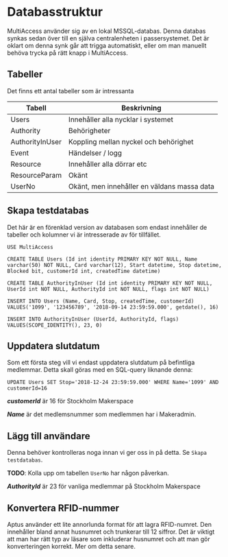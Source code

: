 Databasstruktur
===============
MultiAccess använder sig av en lokal MSSQL-databas. Denna databas synkas sedan över till en själva centralenheten i passersystemet. Det är oklart om denna synk går att trigga automatiskt, eller om man manuellt behöva trycka på rätt knapp i MultiAccess.


Tabeller
--------
Det finns ett antal tabeller som är intressanta

| Tabell             | Beskrivning                                 |
|--------------------|---------------------------------------------|
| Users              | Innehåller alla nycklar i systemet          |
| Authority          | Behörigheter                                |
| AuthorityInUser    | Koppling mellan nyckel och behörighet       |
| Event              | Händelser / logg                            |
| Resource           | Innehåller alla dörrar etc                  |
| ResourceParam      | Okänt                                       |
| UserNo             | Okänt, men innehåller en väldans massa data |


Skapa testdatabas
-----------------
Det här är en förenklad version av databasen som endast innehåller de tabeller och kolumner vi är intresserade av för tillfället.

```
USE MultiAccess

CREATE TABLE Users (Id int identity PRIMARY KEY NOT NULL, Name varchar(50) NOT NULL, Card varchar(12), Start datetime, Stop datetime, Blocked bit, customerId int, createdTime datetime)

CREATE TABLE AuthorityInUser (Id int identity PRIMARY KEY NOT NULL, UserId int NOT NULL, AuthorityId int NOT NULL, flags int NOT NULL)

INSERT INTO Users (Name, Card, Stop, createdTime, customerId) VALUES('1099', '123456789', '2018-09-14 23:59:59.000', getdate(), 16)

INSERT INTO AuthorityInUser (UserId, AuthorityId, flags) VALUES(SCOPE_IDENTITY(), 23, 0)
```


Uppdatera slutdatum
-------------------
Som ett första steg vill vi endast uppdatera slutdatum på befintliga medlemmar. Detta skall göras med en SQL-query liknande denna:

`UPDATE Users SET Stop='2018-12-24 23:59:59.000' WHERE Name='1099' AND customerId=16`

***customerId*** är 16 för Stockholm Makerspace

***Name*** är det medlemsnummer som medlemmen har i Makeradmin.


Lägg till användare
-------------------
Denna behöver kontrolleras noga innan vi ger oss in på detta. Se `Skapa testdatabas`. 

**TODO**: Kolla upp om tabellen `UserNo` har någon påverkan.

***AuthorityId*** är 23 för vanliga medlemmar på Stockholm Makerspace


Konvertera RFID-nummer
----------------------
Aptus använder ett lite annorlunda format för att lagra RFID-numret. Den innehåller bland annat husnumret och trunkerar till 12 siffror. Det är viktigt att man har rätt typ av läsare som inkluderar husnumret och att man gör konverteringen korrekt. Mer om detta senare.